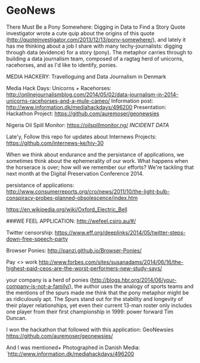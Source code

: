 GeoNews
=======
There Must Be a Pony Somewhere: Digging in Data to Find a Story
Quote investigator wrote a cute quip about the origins of this quote (http://quoteinvestigator.com/2013/12/13/pony-somewhere/), and lately it has me thinking about a job I share with many techy-journalists: digging through data (evidence) for a story (pony). The metaphor carries through to building a data journalism team, composed of a ragtag herd of unicorns, racehorses, and as I'd like to identify, ponies.

MEDIA HACKERY: Travelloguing and Data Journalism in Denmark

Media Hack Days: 
Unicorns + Racehorses: http://onlinejournalismblog.com/2014/05/02/data-journalism-in-2014-unicorns-racehorses-and-a-mule-cameo/
Information post: http://www.information.dk/mediahackdays/496200
Presentation: 
Hackathon Project: https://github.com/auremoser/geonewsies

Nigeria Oil Spill Monitor: https://oilspillmonitor.ng/
*INCIDENT DATA*

Late'y, 
Follow this repo for updates about Internews Projects: https://github.com/internews-ke/hiv-30

When we think about endurance and the persistance of applications, we sometimes think about the ephemerality of our work. What happens when the horserace is over; how will we remember our efforts? We're tackling that next month at the Digital Preservation Conference 2014.

persistance of applications:
http://www.consumerreports.org/cro/news/2011/10/the-light-bulb-conspiracy-probes-planned-obsolescence/index.htm

https://en.wikipedia.org/wiki/Oxford_Electric_Bell


###WE FEEL APPLICATION: 
http://wefeel.csiro.au/#/

Twitter censorship:
https://www.eff.org/deeplinks/2014/05/twitter-steps-down-free-speech-party

Browser Ponies:
http://panzi.github.io/Browser-Ponies/

Pay <> work
http://www.forbes.com/sites/susanadams/2014/06/16/the-highest-paid-ceos-are-the-worst-performers-new-study-says/

your company is a herd of ponies (http://blogs.hbr.org/2014/06/your-company-is-not-a-family/), the author uses the analogy of sports teams and the mentions of the spurs made me think that the pony metaphor might be as ridiculously apt.
The Spurs stand out for the stability and longevity of their player relationships, yet even their current 13-man roster only includes one player from their first championship in 1999: power forward Tim Duncan.


I won the hackathon that followed with this application: GeoNewsies
https://github.com/auremoser/geonewsies/

And I was mentioned+ Photographed in Danish Media:
`http://www.information.dk/mediahackdays/496200